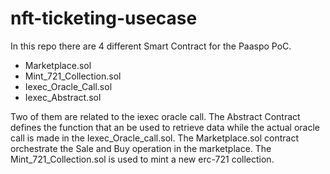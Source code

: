 # nft-ticketing-usecase
In this repo there are 4 different Smart Contract for the Paaspo PoC.

- Marketplace.sol
- Mint_721_Collection.sol
- Iexec_Oracle_Call.sol
- Iexec_Abstract.sol

Two of them are related to the iexec oracle call. The Abstract Contract defines the function that an be used to retrieve data while the actual oracle call is made in the Iexec_Oracle_call.sol. The Marketplace.sol contract orchestrate the Sale and Buy operation in the marketplace.
The Mint_721_Collection.sol is used to mint a new erc-721 collection.
